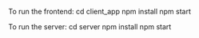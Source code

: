 To run the frontend:
cd client_app
npm install
npm start

To run the server:
cd server
npm install
npm start

